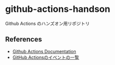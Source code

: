 # github-actions-handson

Github Actions のハンズオン用リポジトリ

## References

- [Github Actions Documentation](https://docs.github.com/ja/actions)
- [GitHub Actionsのイベントの一覧](https://docs.github.com/en/actions/using-workflows/events-that-trigger-workflows)
